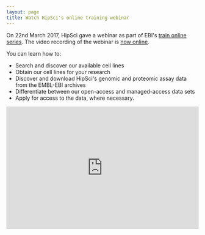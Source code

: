 ```yaml
---
layout: page
title: Watch HipSci's online training webinar
---
```


On 22nd March 2017, HipSci gave a webinar as part of EBI's [train online series](http://www.ebi.ac.uk/training/events/2017/hipsci-uk-national-ips-cell-resource).
The video recording of the webinar is [now online](https://youtu.be/kxxN_hYu3Go).

You can learn how to:

* Search and discover our available cell lines 
* Obtain our cell lines for your research 
* Discover and download HipSci's genomic and proteomic assay data from the EMBL-EBI archives 
* Differentiate between our open-access and managed-access data sets
* Apply for access to the data, where necessary.

<iframe width="100%" height="320" src="https://www.youtube.com/embed/kxxN_hYu3Go" frameborder="0" allowfullscreen></iframe>
